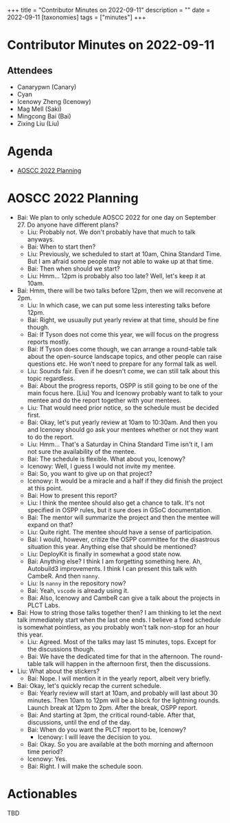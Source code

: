 +++
title = "Contributor Minutes on 2022-09-11"
description = ""
date = 2022-09-11
[taxonomies]
tags = ["minutes"]
+++

Contributor Minutes on 2022-09-11
=================================

Attendees
---------

- Canarypwn (Canary)
- Cyan
- Icenowy Zheng (Icenowy)
- Mag Mell (Saki)
- Mingcong Bai (Bai)
- Zixing Liu (Liu)

Agenda
======
- [AOSCC 2022 Planning](#aoscc-2022-planning)

AOSCC 2022 Planning
===================
- Bai: We plan to only schedule AOSCC 2022 for one day on September 27. Do anyone have different plans?
    - Liu: Probably not. We don't probably have that much to talk anyways.
    - Bai: When to start then?
    - Liu: Previously, we scheduled to start at 10am, China Standard Time. But I am afraid some people may not able to wake up at that time.
    - Bai: Then when should we start?
    - Liu: Hmm... 12pm is probably also too late? Well, let's keep it at 10am.
- Bai: Hmm, there will be two talks before 12pm, then we will reconvene at 2pm.
    - Liu: In which case, we can put some less interesting talks before 12pm.
    - Bai: Right, we usuaully put yearly review at that time, should be fine though.
    - Bai: If Tyson does not come this year, we will focus on the progress reports mostly.
    - Bai:  If Tyson does come though, we can arrange a round-table talk about the open-source landscape topics, and other people can raise questions etc. He won't need to prepare for any formal talk as well.
    - Liu: Sounds fair. Even if he doesn't come, we can still talk about this topic regardless.
    - Bai: About the progress reports, OSPP is still going to be one of the main focus here. [Liu] You and Icenowy probably want to talk to your mentee and do the report together with your mentees.
    - Liu: That would need prior notice, so the schedule must be decided first.
    - Bai: Okay, let's put yearly review at 10am to 10:30am. And then you and Icenowy should go ask your mentees whether or not they want to do the report.
    - Liu: Hmm... That's a Saturday in China Standard Time isn't it, I am not sure the availability of the mentee.
    - Bai: The schedule is flexible. What about you, Icenowy?
    - Icenowy: Well, I guess I would not invite my mentee.
    - Bai: So, you want to give up on that project?
    - Icenowy: It would be a miracle and a half if they did finish the project at this point.
    - Bai: How to present this report?
    - Liu: I think the mentee should also get a chance to talk. It's not specified in OSPP rules, but it sure does in GSoC documentation.
    - Bai: The mentor will summarize the project and then the mentee will expand on that?
    - Liu: Quite right. The mentee should have a sense of participation.
    - Bai: I would, however, critize the OSPP committee for the disastrous situation this year. Anything else that should be mentioned?
    - Liu: DeployKit is finally in somewhat a good state now.
    - Bai: Anything else? I think I am forgetting something here. Ah, Autobuild3 improvements. I think I can present this talk with CambeR. And then `nanny`.
    - Liu: Is `nanny` in the repository now?
    - Bai: Yeah, `vscode` is already using it.
    - Bai: Also, Icenowy and CambeR can give a talk about the projects in PLCT Labs.
- Bai: How to string those talks together then? I am thinking to let the next talk immediately start when the last one ends. I believe a fixed schedule is somewhat pointless, as you probably won't talk non-stop for an hour this year.
    - Liu: Agreed. Most of the talks may last 15 minutes, tops. Except for the discussions though.
    - Bai: We have the dedicated time for that in the afternoon. The round-table talk will happen in the afternoon first, then the discussions.
- Liu: What about the stickers?
    - Bai: Nope. I will mention it in the yearly report, albeit very briefly.
- Bai: Okay, let's quickly recap the current schedule.
    - Bai: Yearly review will start at 10am, and probably will last about 30 minutes. Then 10am to 12pm will be a block for the lightning rounds. Launch break at 12pm to 2pm. After the break, OSPP report.
    - Bai: And starting at 3pm, the critical round-table. After that, discussions, until the end of the day.
    - Bai: When do you want the PLCT report to be, Icenowy?
        - Icenowy: I will leave the decision to you.
    - Bai: Okay. So you are available at the both morning and afternoon time period?
    - Icenowy: Yes.
    - Bai: Right. I will make the schedule soon.

Actionables
===========

TBD
